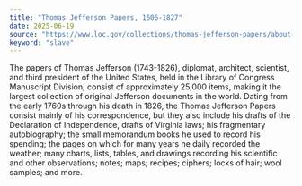 ```yaml
---
title: "Thomas Jefferson Papers, 1606-1827"
date: 2025-06-19
source: "https://www.loc.gov/collections/thomas-jefferson-papers/about-this-collection/"
keyword: "slave"
---
```


The papers of Thomas Jefferson (1743-1826), diplomat, architect, scientist, and third president of the United States, held in the Library of Congress Manuscript Division, consist of approximately 25,000 items, making it the largest collection of original Jefferson documents in the world. Dating from the early 1760s through his death in 1826, the Thomas Jefferson Papers consist mainly of his correspondence, but they also include his drafts of the Declaration of Independence, drafts of Virginia laws; his fragmentary autobiography; the small memorandum books he used to record his spending; the pages on which for many years he daily recorded the weather; many charts, lists, tables, and drawings recording his scientific and other observations; notes; maps; recipes; ciphers; locks of hair; wool samples; and more.

